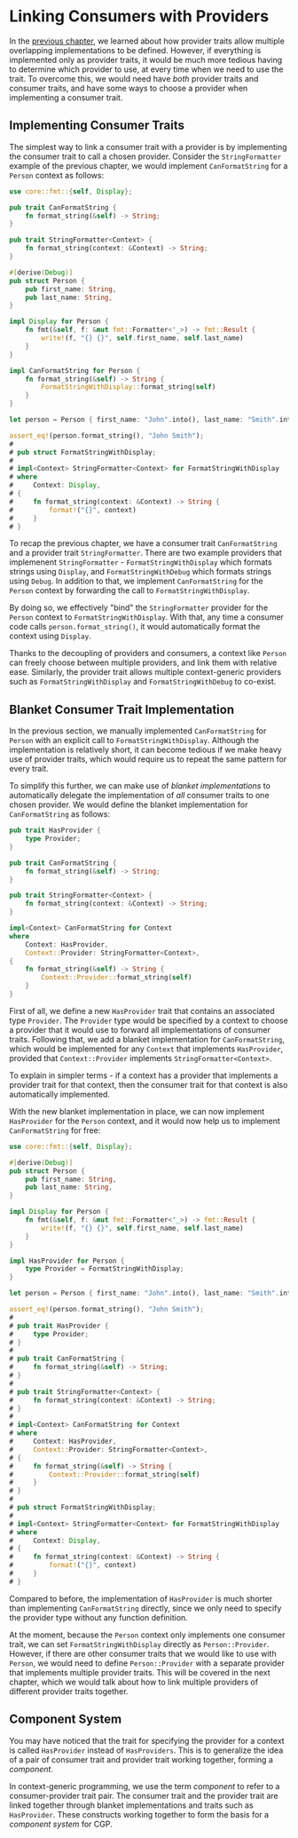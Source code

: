 # Linking Consumers with Providers

In the [previous chapter](./provider-traits.md), we learned about how provider
traits allow multiple overlapping implementations to be defined. However, if
everything is implemented only as provider traits, it would be much more tedious
having to determine which provider to use, at every time when we need to use the
trait. To overcome this, we would need have _both_ provider traits and consumer
traits, and have some ways to choose a provider when implementing a consumer trait.

## Implementing Consumer Traits

The simplest way to link a consumer trait with a provider is by implementing the
consumer trait to call a chosen provider. Consider the `StringFormatter` example
of the previous chapter, we would implement `CanFormatString` for a `Person`
context as follows:

```rust
use core::fmt::{self, Display};

pub trait CanFormatString {
    fn format_string(&self) -> String;
}

pub trait StringFormatter<Context> {
    fn format_string(context: &Context) -> String;
}

#[derive(Debug)]
pub struct Person {
    pub first_name: String,
    pub last_name: String,
}

impl Display for Person {
    fn fmt(&self, f: &mut fmt::Formatter<'_>) -> fmt::Result {
        write!(f, "{} {}", self.first_name, self.last_name)
    }
}

impl CanFormatString for Person {
    fn format_string(&self) -> String {
        FormatStringWithDisplay::format_string(self)
    }
}

let person = Person { first_name: "John".into(), last_name: "Smith".into() };

assert_eq!(person.format_string(), "John Smith");
#
# pub struct FormatStringWithDisplay;
#
# impl<Context> StringFormatter<Context> for FormatStringWithDisplay
# where
#     Context: Display,
# {
#     fn format_string(context: &Context) -> String {
#         format!("{}", context)
#     }
# }
```

To recap the previous chapter, we have a consumer trait `CanFormatString`
and a provider trait `StringFormatter`. There are two example providers that
implemenent `StringFormatter` - `FormatStringWithDisplay` which formats strings
using `Display`, and `FormatStringWithDebug` which formats strings using `Debug`.
In addition to that, we implement `CanFormatString` for the `Person` context
by forwarding the call to `FormatStringWithDisplay`.

By doing so, we effectively "bind" the `StringFormatter` provider for the
`Person` context to `FormatStringWithDisplay`. With that, any time a consumer
code calls `person.format_string()`, it would automatically format the context
using `Display`.

Thanks to the decoupling of providers and consumers, a context like `Person`
can freely choose between multiple providers, and link them with relative ease.
Similarly, the provider trait allows multiple context-generic providers such as
`FormatStringWithDisplay` and `FormatStringWithDebug` to co-exist.

## Blanket Consumer Trait Implementation

In the previous section, we manually implemented `CanFormatString` for `Person`
with an explicit call to `FormatStringWithDisplay`. Although the implementation
is relatively short, it can become tedious if we make heavy use of provider traits,
which would require us to repeat the same pattern for every trait.

To simplify this further, we can make use of _blanket implementations_ to
automatically delegate the implementation of _all_ consumer traits to one
chosen provider. We would define the blanket implementation for `CanFormatString`
as follows:

```rust
pub trait HasProvider {
    type Provider;
}

pub trait CanFormatString {
    fn format_string(&self) -> String;
}

pub trait StringFormatter<Context> {
    fn format_string(context: &Context) -> String;
}

impl<Context> CanFormatString for Context
where
    Context: HasProvider,
    Context::Provider: StringFormatter<Context>,
{
    fn format_string(&self) -> String {
        Context::Provider::format_string(self)
    }
}
```

First of all, we define a new `HasProvider` trait that contains an associated
type `Provider`. The `Provider` type would be specified by a context to
choose a provider that it would use to forward all implementations of consumer
traits. Following that, we add a blanket implementation for `CanFormatString`,
which would be implemented for any `Context` that implements `HasProvider`,
provided that `Context::Provider` implements `StringFormatter<Context>`.

To explain in simpler terms - if a context has a provider that implements
a provider trait for that context, then the consumer trait for that context
is also automatically implemented.

With the new blanket implementation in place, we can now implement `HasProvider`
for the `Person` context, and it would now help us to implement `CanFormatString`
for free:

```rust
use core::fmt::{self, Display};

#[derive(Debug)]
pub struct Person {
    pub first_name: String,
    pub last_name: String,
}

impl Display for Person {
    fn fmt(&self, f: &mut fmt::Formatter<'_>) -> fmt::Result {
        write!(f, "{} {}", self.first_name, self.last_name)
    }
}

impl HasProvider for Person {
    type Provider = FormatStringWithDisplay;
}

let person = Person { first_name: "John".into(), last_name: "Smith".into() };

assert_eq!(person.format_string(), "John Smith");
#
# pub trait HasProvider {
#     type Provider;
# }
#
# pub trait CanFormatString {
#     fn format_string(&self) -> String;
# }
#
# pub trait StringFormatter<Context> {
#     fn format_string(context: &Context) -> String;
# }
#
# impl<Context> CanFormatString for Context
# where
#     Context: HasProvider,
#     Context::Provider: StringFormatter<Context>,
# {
#     fn format_string(&self) -> String {
#         Context::Provider::format_string(self)
#     }
# }
#
# pub struct FormatStringWithDisplay;
#
# impl<Context> StringFormatter<Context> for FormatStringWithDisplay
# where
#     Context: Display,
# {
#     fn format_string(context: &Context) -> String {
#         format!("{}", context)
#     }
# }
```

Compared to before, the implementation of `HasProvider` is much shorter than
implementing `CanFormatString` directly, since we only need to specify the provider
type without any function definition.

At the moment, because the `Person` context only implements one consumer trait, we
can set `FormatStringWithDisplay` directly as `Person::Provider`. However, if there
are other consumer traits that we would like to use with `Person`, we would need to
define `Person::Provider` with a separate provider that implements multiple provider
traits. This will be covered in the next chapter, which we would talk about how to
link multiple providers of different provider traits together.

## Component System

You may have noticed that the trait for specifying the provider for a context is called
`HasProvider` instead of `HasProviders`. This is to generalize the idea of a pair of
consumer trait and provider trait working together, forming a _component_.

In context-generic programming, we use the term _component_ to refer to a consumer-provider
trait pair. The consumer trait and the provider trait are linked together through blanket
implementations and traits such as `HasProvider`. These constructs working together to
form the basis for a _component system_ for CGP.